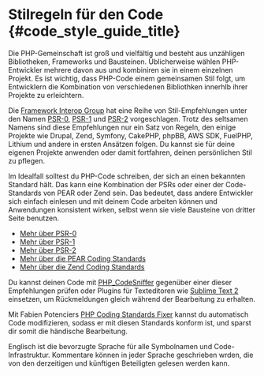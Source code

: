 # Stilregeln für den Code  {#code_style_guide_title}

Die PHP-Gemeinschaft ist groß und vielfältig und besteht aus unzähligen Bibliotheken, Frameworks und Bausteinen. Üblicherweise wählen PHP-Entwickler mehrere davon aus und kombiniren sie in einem einzelnen Projekt. Es ist wichtig, dass PHP-Code einem gemeinsamen Stil folgt, um Entwicklern die Kombination von verschiedenen Bibliothken innerhlb ihrer Projekte zu erleichtern.

Die [Framework Interop Group][fig] hat eine Reihe von Stil-Empfehlungen unter den Namen [PSR-0][psr0], [PSR-1][psr1] und [PSR-2][psr2] vorgeschlagen. Trotz des seltsamen Namens sind diese Empfehlungen nur ein Satz von Regeln, den einige Projekte wie Drupal, Zend, Symfony, CakePHP, phpBB, AWS SDK, FuelPHP, Lithium und andere in ersten Ansätzen folgen. Du kannst sie für deine eigenen Projekte anwenden oder damit fortfahren, deinen persönlichen Stil zu pflegen.

Im Idealfall solltest du PHP-Code schreiben, der sich an einen bekannten Standard hält. Das kann eine Kombination der PSRs oder einer der Code-Standards von PEAR oder Zend sein. Das bedeutet, dass andere Entwickler sich einfach einlesen und mit deinem Code arbeiten können und Anwendungen konsistent wirken, selbst wenn sie viele Bausteine von dritter Seite benutzen.

* [Mehr über PSR-0][psr0]
* [Mehr über PSR-1][psr1]
* [Mehr über PSR-2][psr2]
* [Mehr über die PEAR Coding Standards][pear-cs]
* [Mehr über die Zend Coding Standards][zend-cs]

Du kannst deinen Code mit [PHP_CodeSniffer][phpcs] gegenüber einer dieser Empfehlungen prüfen oder Plugins für Texteditoren wie [Sublime Text 2][st-cs] einsetzen, um Rückmeldungen gleich während der Bearbeitung zu erhalten.

Mit Fabien Potenciers [PHP Coding Standards Fixer][phpcsfixer] kannst du automatisch Code modifizieren, sodass er mit diesen Standards konform ist, und sparst dir somit die händische Bearbeitung.

Englisch ist die bevorzugte Sprache für alle Symbolnamen und Code-Infrastruktur. Kommentare können in jeder Sprache geschrieben wrden, die von den derzeitigen und künftigen Beteiligten gelesen werden kann.

[fig]: http://www.php-fig.org/
[psr0]: https://github.com/php-fig/fig-standards/blob/master/accepted/PSR-0.md
[psr1]: https://github.com/php-fig/fig-standards/blob/master/accepted/PSR-1-basic-coding-standard.md
[psr2]: https://github.com/php-fig/fig-standards/blob/master/accepted/PSR-2-coding-style-guide.md
[psr3]: https://github.com/php-fig/fig-standards/blob/master/accepted/PSR-3-logger-interface.md
[pear-cs]: http://pear.php.net/manual/en/standards.php
[zend-cs]: http://framework.zend.com/wiki/display/ZFDEV2/Coding+Standards
[phpcs]: http://pear.php.net/package/PHP_CodeSniffer/
[st-cs]: https://github.com/benmatselby/sublime-phpcs
[phpcsfixer]: http://cs.sensiolabs.org/

